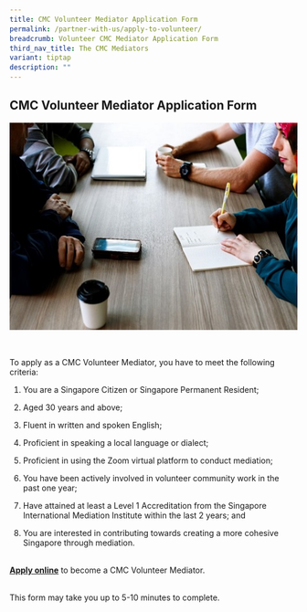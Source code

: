 ```yaml
---
title: CMC Volunteer Mediator Application Form
permalink: /partner-with-us/apply-to-volunteer/
breadcrumb: Volunteer CMC Mediator Application Form
third_nav_title: The CMC Mediators
variant: tiptap
description: ""
---
```

<h2>CMC Volunteer Mediator Application Form</h2>
<div class="isomer-image-wrapper">
<img style="width: 600px" height="auto" width="100%" title="Volunteer CMC Mediator Application Form" alt="Volunteer CMC Mediator Application Form" src="/images/Mediation.jpg">
</div>
<p>
<br>
</p>
<p>To apply as a CMC Volunteer Mediator, you have to meet the following criteria:
<br>
</p>
<ol data-tight="true" class="tight">
<li>
<p>You are a Singapore Citizen or Singapore Permanent Resident;</p>
</li>
<li>
<p>Aged 30 years and above;</p>
</li>
<li>
<p>Fluent in written and spoken English;</p>
</li>
<li>
<p>Proficient in speaking a local language or dialect;</p>
</li>
<li>
<p>Proficient in using the Zoom virtual platform to conduct mediation;</p>
</li>
<li>
<p>You have been actively involved in volunteer community work in the past
one year;</p>
</li>
<li>
<p>Have attained at least a Level 1 Accreditation from the Singapore International
Mediation Institute within the last 2 years; and</p>
</li>
<li>
<p>You are interested in contributing towards creating a more cohesive Singapore
through mediation.
<br>
<br>
</p>
</li>
</ol>
<p><strong><a href="https://go.gov.sg/cmcvolunteermediatorapplicationform" rel="noopener noreferrer nofollow" target="_blank">Apply online</a></strong> to
become a CMC Volunteer Mediator.
<br>
<br>
</p>
<p>This form may take you up to 5-10 minutes to complete.</p>